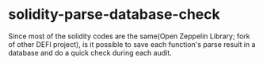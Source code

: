 # solidity-parse-database-check
Since most of the solidity codes are the same(Open Zeppelin Library; fork of other DEFI project), is it possible to save each function's parse result in a database and do a quick check during each audit.
